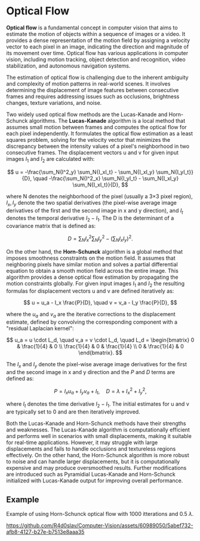 # Optical Flow

<b>Optical flow</b> is a fundamental concept in computer vision that aims to estimate the motion of objects within a sequence of images or a video. It provides a dense representation of the motion field by assigning a velocity vector to each pixel in an image, indicating the direction and magnitude of its movement over time. Optical flow has various applications in computer vision, including motion tracking, object detection and recognition, video stabilization, and autonomous navigation systems.

The estimation of optical flow is challenging due to the inherent ambiguity and complexity of motion patterns in real-world scenes. It involves determining the displacement of image features between consecutive frames and requires addressing issues such as occlusions, brightness changes, texture variations, and noise.


Two widely used optical flow methods are the Lucas-Kanade and Horn-Schunck algorithms. The <b>Lucas-Kanade</b> algorithm is a local method that assumes small motion between frames and computes the optical flow for each pixel independently. It formulates the optical flow estimation as a least squares problem, solving for the velocity vector that minimizes the discrepancy between the intensity values of a pixel's neighborhood in two consecutive frames.
The displacement vectors u and v for given input images $I_1$ and $I_2$ are calculated with:

$$ u = -\frac{\sum_N{I^2_y} \sum_N{I_xI_t} - \sum_N{I_xI_y} \sum_N{I_yI_t}}{D}, \quad -\frac{\sum_N{I^2_x} \sum_N{I_yI_t} - \sum_N{I_xI_y} \sum_N{I_xI_t}}{D}, $$

where N denotes the neighborhood of the pixel (usually a 3×3 pixel region), $I_x, I_y$ denote the two spatial derivatives (the pixel-wise average image derivatives of the first and the second image in x and y direction), and $I_t$ denotes the temporal derivative $I_2-I_1$. The D is the determinant of a covariance matrix that is defined as:

$$ D = \sum_N{I^2_x} \sum_N{I^2_y} - (\sum_N{I_xI_y})^2. $$

On the other hand, the <b>Horn-Schunck</b> algorithm is a global method that imposes smoothness constraints on the motion field. It assumes that neighboring pixels have similar motion and solves a partial differential equation to obtain a smooth motion field across the entire image. This algorithm provides a dense optical flow estimation by propagating the motion constraints globally.
For given input images $I_1$ and $I_2$ the resulting formulas for displacement vectors u and v are defined iteratively as:

$$ u = u_a - I_x \frac{P}{D}, \quad v = v_a - I_y \frac{P}{D}, $$

where the $u_a$ and $v_a$ are the iterative corrections to the displacement estimate, defined by convolving the corresponding component with a "residual Laplacian kernel":

$$ u_a = u \cdot L_d, \quad v_a = v \cdot L_d, \quad L_d = \begin{bmatrix}
0 & \frac{1}{4} & 0 \\
\frac{1}{4} & 0 & \frac{1}{4} \\
0 & \frac{1}{4} & 0 
\end{bmatrix}.
$$

The $I_x$ and $I_y$ denote the pixel-wise average image derivatives for the first and the second image in x and y direction and the <i>P</i> and <i>D</i> terms are defined as:

$$ P = I_xu_a + I_yv_a + I_t, \quad D = \lambda + I^2_x + I^2_y, $$

where $I_t$ denotes the time derivative $I_2-I_1$. The initial estimates for u and v are typically set to 0 and are then iteratively improved.


Both the Lucas-Kanade and Horn-Schunck methods have their strengths and weaknesses. The Lucas-Kanade algorithm is computationally efficient and performs well in scenarios with small displacements, making it suitable for real-time applications. However, it may struggle with large displacements and fails to handle occlusions and textureless regions effectively. On the other hand, the Horn-Schunck algorithm is more robust to noise and can handle larger displacements, but it is computationally expensive and may produce oversmoothed results. Further modifications are introduced such as Pyramidial Lucas-Kanade and Horn-Schunck initialized with Lucas-Kanade output for improving overall performance. 

## Example
Example of using Horn-Schunck optical flow with 1000 itterations and 0.5 $\lambda$.

https://github.com/R4d0slav/Computer-Vision/assets/60989050/5abef732-afb8-4127-b27e-b7513e8aaa35

